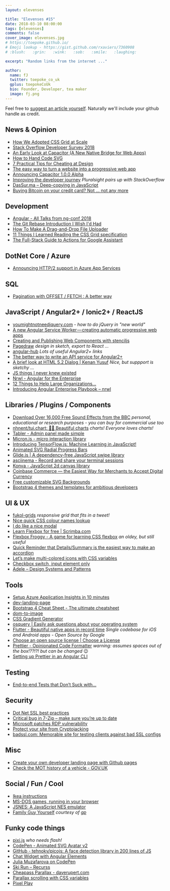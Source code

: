 ```yaml
---
layout: elevenses

title: "Elevenses #15"
date: 2018-03-10 08:00:00
tags: [elevenses]
comments: false
cover_image: elevenses.jpg
# https://toepoke.github.io/
# Emoji lookup - https://gist.github.com/rxaviers/7360908
# :blush:   :grin:   :wink:   :sob:   :smile:   :laughing:

excerpt: "Random links from the internet ..."

author:
  name: fJ
  twitter: toepoke_co_uk
  gplus: toepokeCoUk
  bio: Founder, Developer, tea maker
  image: fj.png
---
```


Feel free to [suggest an article yourself](https://github.com/toepoke/toepoke.github.io/issues).  Naturally we'll include your github handle as credit.

## News & Opinion
* [How We Adopted CSS Grid at Scale](https://julian.is/article/css-grid-at-scale/)
* [Stack Overflow Developer Survey 2018](https://insights.stackoverflow.com/survey/2018/)
* [An Early Look at Capacitor (A New Native Bridge for Web Apps)](https://www.joshmorony.com/an-early-look-at-capacitor-a-new-native-bridge-for-web-apps/)
* [How to Hand Code SVG](https://webdesign.tutsplus.com/tutorials/how-to-hand-code-svg--cms-30368)
* [7 Practical Tips for Cheating at Design](https://medium.com/refactoring-ui/7-practical-tips-for-cheating-at-design-40c736799886)
* [The easy way to turn a website into a progressive web app](https://dev.to/pixeline/the-easy-way-to-turn-a-website-into-a-progressive-web-app-77g)
* [Announcing Capacitor 1.0.0 Alpha](https://blog.ionicframework.com/announcing-capacitor-1-0-0-alpha/amp/%3F__twitter_impression%3Dtrue)
* [Improving the developer journey](https://www.pluralsight.com/blog/news/pluralsight-stack-overflow) *Pluralsight pairs up with StackOverflow*
* [DasSur.ma – Deep-copying in JavaScript](https://dassur.ma/things/deep-copy/)
* [Buying Bitcoin on your credit card? Not ... not any more](https://nakedsecurity.sophos.com/2018/02/05/buying-bitcoin-on-your-credit-card-not-any-more/amp/%3F__twitter_impression%3Dtrue)

## Development
* [Angular - All Talks from ng-conf 2018](https://nitayneeman.com/posts/all-talks-from-ng-conf-2018/)
* [The Git Rebase Introduction I Wish I'd Had](https://dev.to/maxwell_dev/the-git-rebase-introduction-i-wish-id-had)
* [How To Make A Drag-and-Drop File Uploader](https://www.smashingmagazine.com/2018/01/drag-drop-file-uploader-vanilla-js/)
* [11 Things I Learned Reading the CSS Grid specification](https://medium.freecodecamp.org/11-things-i-learned-reading-the-css-grid-specification-fb3983aa5e0)
* [The Full-Stack Guide to Actions for Google Assistant](https://medium.freecodecamp.org/the-full-stack-guide-to-actions-for-google-assistant-e1765edd075b)

## DotNet Core / Azure
* [Announcing HTTP/2 support in Azure App Services](https://blogs.msdn.microsoft.com/appserviceteam/2018/04/13/announcing-http2-support-in-azure-app-service/)

## SQL
* [Pagination with OFFSET / FETCH : A better way](https://sqlperformance.com/2015/01/t-sql-queries/pagination-with-offset-fetch&usd=2&usg=AFQjCNEOBxu8fYjiyGu2lI__yxx7b5NkYw)

## JavaScript / Angular2+ / Ionic2+ / ReactJS
* [youmightnotneedjquery.com](http://youmightnotneedjquery.com/) - *how to do jQuery in "new world"*
* [A new Angular Service Worker — creating automatic progressive web apps](https://medium.com/google-developer-experts/a-new-angular-service-worker-creating-automatic-progressive-web-apps-part-2-practice-3221471269a1)
* [Creating and Publishing Web Components with stenciljs](https://www.twilio.com/blog/2018/02/creating-and-publishing-web-components-with-stencil.html)
* [Pagedraw](https://pagedraw.io/) *design in sketch, export to React ...*
* [angular-hub](https://github.com/selimtan/angular-hub/blob/master/README.md) *Lots of useful Angular2+ links*
* [The better way to write an API service for Angular2+](https://medium.com/netscape/the-better-way-to-write-api-service-in-angular-4-c9178ecf7f48)
* [A brief look at HTML 5.2 Dialog | Kenan Yusuf](https://kyusuf.com/post/a-brief-look-at-html-dialog) *Nice, but suppport is sketchy ...*
* [JS things I never knew existed](http://air.ghost.io/js-things-i-never-knew-existed)
* [Nrwl - Angular for the Enterprise](https://nrwl.io/nx)
* [12 Things to Help Large Organizations...](https://blog.nrwl.io/12-things-to-help-large-organizations-do-angular-right-f261a798ad6b)
* [Introducing Angular Enterprise Playbook – nrwl](https://blog.nrwl.io/introducing-angular-enterprise-playbook-dbac736e39de)

## Libraries / Plugins / Components
* [Download Over 16,000 Free Sound Effects from the BBC](http://bbcsfx.acropolis.org.uk/) *personal, educational or research purposes - you can buy for commercial use too*
* [nhnent/tui.chart: 🍞🍯 Beautiful charts](https://github.com/nhnent/tui.chart) *charts! Everyone loves charts!*
* [Tabler - Admin panel made simple](https://tabler.github.io/)
* [Micron.js - micro interaction library](https://webkul.github.io/micron/docs.html)
* [Introducing TensorFlow.js: Machine Learning in JavaScript!](https://medium.com/tensorflow/introducing-tensorflow-js-machine-learning-in-javascript-bf3eab376db)
* [Animated SVG Radial Progress Bars](https://daverupert.com/2018/03/animated-svg-radial-progress-bars/)
* [Glide.js | A dependency-free JavaScript swipe library](https://glidejs.com/docs/)
* [asciinema - Record and share your terminal sessions](https://asciinema.org/)
* [Konva - JavaScript 2d canvas library](https://konvajs.github.io/)
* [Coinbase Commerce — the Easiest Way for Merchants to Accept Digital Currency](https://medium.com/%40coinbasecommerce/coinbase-commerce-the-easiest-way-for-merchants-to-accept-digital-currency-54ba64966f8d)
* [Free customizable SVG Backgrounds](https://www.svgbackgrounds.com/)
* [Bootstrap 4 themes and templates for ambitious developers](https://hackerthemes.com/)

## UI & UX
* [fukol-grids](https://github.com/Heydon/fukol-grids/blob/master/README.md) *responsive grid that fits in a tweet!*
* [Nice quick CSS colour names lookup](http://colours.neilorangepeel.com/)
* [I do like a nice modal](https://codyhouse.co/demo/svg-modal-window/index.html)
* [Learn Flexbox for free | Scrimba.com](https://scrimba.com/g/gflexbox)
* [Flexbox Froggy - A game for learning CSS flexbox](https://flexboxfroggy.com/) *an oldey, but still useful*
* [Quick Reminder that Details/Summary is the easiest way to make an accordion](https://css-tricks.com/quick-reminder-that-details-summary-is-the-easiest-way-ever-to-make-an-accordion/)
* [Let’s make multi-colored icons with CSS variables](https://medium.freecodecamp.org/lets-make-your-svg-symbol-icons-multi-colored-with-css-variables-cddd1769fca4)
* [Checkbox switch, input element only](https://codepen.io/rakeizer/pen/QQRBoZ)
* [Adele – Design Systems and Patterns](https://adele.uxpin.com/)

## Tools
* [Setup Azure Application Insights in 10 minutes](https://www.hanselman.com/blog/SettingUpApplicationInsightsTook10MinutesItCreatedTwoDaysOfWorkForMe.aspx)
* [dev-landing-page](https://github.com/flexdinesh/dev-landing-page/blob/master/README.md)
* [Bootstrap 4 Cheat Sheet - The ultimate cheatsheet](https://hackerthemes.com/bootstrap-cheatsheet/)
* [dom-to-image](https://github.com/tsayen/dom-to-image/blob/master/README.md)
* [CSS Gradient Generator](https://cssgradient.io/)
* [osquery | Easily ask questions about your operating system](https://osquery.io/)
* [Flutter - Beautiful native apps in record time](https://flutter.io/) *Single codebase for iOS and Android apps - Open Source by Google*
* [Choose an open source license | Choose a License](https://choosealicense.com/)
* [Prettier - Opinionated Code Formatter](https://prettier.io/) *warning: assumes spaces out of the box!??!?! but can be changed* :wink:
* [Setting up Prettier in an Angular CLI](https://medium.com/%40victormejia/setting-up-prettier-in-an-angular-cli-project-2f50c3b9a537)

## Testing
* [End-to-end Tests that Don’t Suck with...](https://ropig.com/blog/end-end-tests-dont-suck-puppeteer/)

## Security
* [Dot Net SSL best practices](https://docs.microsoft.com/en-us/dotnet/framework/network-programming/tls)
* [Critical bug in 7-Zip – make sure you’re up to date](https://nakedsecurity.sophos.com/2018/05/09/critical-bug-in-7-zip-make-sure-youre-up-to-date/&usd=2&usg=AFQjCNHJKTT0t4T2p0QfQQV1hziSBIobNA)
* [Microsoft patches RDP vulnerability](https://nakedsecurity.sophos.com/2018/03/15/microsoft-patches-rdp-vulnerability-update-now/amp/%3F__twitter_impression%3Dtrue)
* [Protect your site from Cryptojacking](https://scotthelme.co.uk/protect-site-from-cryptojacking-csp-sri/)
* [badssl.com: Memorable site for testing clients against bad SSL configs](https://github.com/chromium/badssl.com)

## Misc
* [Create your own developer landing page with Github pages](https://dev.to/flexdinesh/create-your-developer-landing-page-with-github-pages---42jk)
* [Check the MOT history of a vehicle - GOV.UK](https://www.gov.uk/check-mot-history)

## Social / Fun / Cool
* [Ikea instructions](https://idea-instructions.com/)
* [MS-DOS games, running in your browser](https://archive.org/details/softwarelibrary_msdos_games)
* [JSNES: A JavaScript NES emulator](https://jsnes.fir.sh/)
* [Family Guy Yourself](http://www.familyguyyourself.com/) *courtesy of [gp](https://twitter.com/_____gp_____)*

## Funky code things
* [pixi.js](http://www.pixijs.com/) *who needs flash!*
* [CodePen - Animated SVG Avatar v2](https://codepen.io/dsenneff/full/2c3e5bc86b372d5424b00edaf4990173/)
* [GitHub - tehnokv/picojs: A face detection library in 200 lines of JS](https://github.com/tehnokv/picojs)
* [Chat Widget with Angular Elements](https://angular-elements-chat-widget.now.sh)
* [Julia Muzafarova on CodePen](https://codepen.io/miocene/)
* [Ski Run – Recurss](https://recurss.github.io/2018/04/20/ski-run/)
* [Cheapass Parallax - daverupert.com](https://daverupert.com/2018/02/cheapass-parallax/)
* [Parallax scrolling with CSS variables](https://basicscroll.electerious.com/)
* [Pixel Play](https://anvaka.github.io/pplay/)
